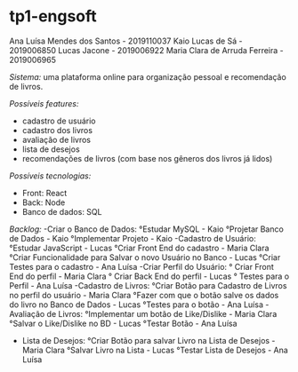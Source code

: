 # tp1-engsoft

Ana Luísa Mendes dos Santos - 2019110037
Kaio Lucas de Sá - 2019006850
Lucas Jacone - 2019006922
Maria Clara de Arruda Ferreira - 2019006965

*Sistema:* uma plataforma online para organização pessoal e recomendação de livros.

*Possíveis features:*
- cadastro de usuário
- cadastro dos livros
- avaliação de livros
- lista de desejos
- recomendações de livros (com base nos gêneros dos livros já lidos)

*Possíveis tecnologias:*
- Front: React
- Back: Node
- Banco de dados: SQL

*Backlog:*
-Criar o Banco de Dados:
  °Estudar MySQL - Kaio
  °Projetar Banco de Dados - Kaio
  °Implementar Projeto - Kaio
-Cadastro de Usuário:
  °Estudar JavaScript - Lucas
  °Criar Front End do cadastro - Maria Clara
  °Criar Funcionalidade para Salvar o novo Usuário no Banco - Lucas
  °Criar Testes para o cadastro - Ana Luísa
 -Criar Perfil do Usuário:
  ° Criar Front End do perfil - Maria Clara
  ° Criar Back End do perfil - Lucas
  ° Testes para o Perfil - Ana Luísa
 -Cadastro de Livros:
  °Criar Botão para Cadastro de Livros no perfil do usuário - Maria Clara
  °Fazer com que o botão salve os dados do livro no Banco de Dados - Lucas
  °Testes para o botão - Ana Luísa
 -Avaliação de Livros:
  °Implementar um botão de Like/Dislike - Maria Clara
  °Salvar o Like/Dislike no BD - Lucas
  °Testar Botão - Ana Luísa
 - Lista de Desejos:
  °Criar Botão para salvar Livro na Lista de Desejos - Maria Clara
  °Salvar Livro na Lista - Lucas
  °Testar Lista de Desejos - Ana Luísa
